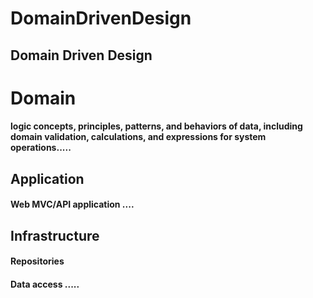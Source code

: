 # DomainDrivenDesign
## Domain Driven Design

# Domain 
#### logic concepts, principles, patterns, and behaviors of data, including domain validation, calculations, and expressions for system operations.....

## Application 
#### Web MVC/API application ....

## Infrastructure
#### Repositories
#### Data access .....
